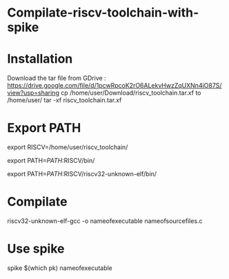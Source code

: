# Compilate-riscv-toolchain-with-spike

# Installation 

Download the tar file from GDrive : https://drive.google.com/file/d/1pcwRpcoK2rO6ALekvHwzZqUXNn4iO87S/view?usp=sharing
cp /home/user/Download/riscv_toolchain.tar.xf to /home/user/
tar -xf riscv_toolchain.tar.xf

# Export PATH 

export RISCV=/home/user/riscv_toolchain/

export PATH=$PATH:$RISCV/bin/

export PATH=$PATH:$RISCV/riscv32-unknown-elf/bin/

# Compilate

riscv32-unknown-elf-gcc -o nameofexecutable nameofsourcefiles.c

# Use spike 

spike $(which pk) nameofexecutable
